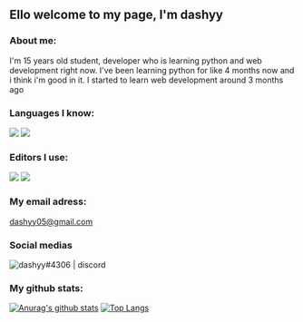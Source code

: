 ## Ello welcome to my page, I'm dashyy

### About me:
I'm 15 years old student, developer who is learning python and web development right now. I've been learning python for like 4 months now and i think i'm good in it.
I started to learn web development around 3 months ago

### Languages I know:
<img src="https://img.icons8.com/dusk/64/000000/python.png"/>
<img src="https://img.icons8.com/color/48/000000/c-plus-plus-logo.png"/>
<br>

### Editors I use:
<img src="https://img.icons8.com/dusk/64/000000/visual-studio-code-2019.png"/> <img src="https://img.icons8.com/color/48/000000/pycharm.png"/>


### My email adress:
[dashyy05@gmail.com](mailto:dashyy05@gmail.com)

### Social medias
[<img align="left" alt="dashyy#4306 | discord" src="https://img.icons8.com/ios-filled/48/000000/discord-logo.png"/>](https://discord.com/users/315869858296365058)
<br>


### My github stats:
[![Anurag's github stats](https://github-readme-stats.vercel.app/api?username=dashyy05&show_icons=true&theme=white&count_private=true)](https://github.com/anuraghazra/github-readme-stats)
[![Top Langs](https://github-readme-stats.vercel.app/api/top-langs/?username=dashyy05&hide=powershell&theme=white&layout=compact)]()
